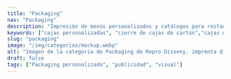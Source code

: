 ```yaml
---
title: "Packaging"
nav: "Packaging"
description: "Impresión de menús personalizados y catálogos para restaurantes con diseño profesional. Ofrecemos calidad y rapidez. ¡Solicita tu presupuesto!"
keywords: ["cajas personalizadas", "cierre de cajas de cartón","cajas de cartón para envíos","packaging personalizado","cajas de cartón personalizadas"]
slug: "packaging"
image: "/img/categorias/mockup.webp"
alt: "Imagen de la categoria de Packaging de Repro Disseny, imprenta digital en Barcelona"
draft: false
tags: ["Packaging personalizado", "publicidad", "visual"]
---
```

